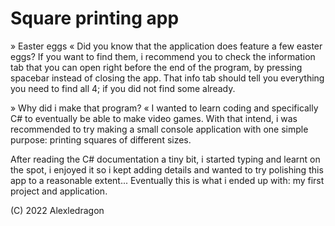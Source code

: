# Square printing app

» Easter eggs « 
 Did you know that the application does feature a few easter eggs?
 If you want to find them, i recommend you to check the information tab that you can open right before the end of the program, by pressing spacebar instead of closing the app. That info tab should tell you everything you need to find all 4; if you did not find some already.

» Why did i make that program? « 
 I wanted to learn coding and specifically C# to eventually be able to make video games.
 With that intend, i was recommended to try making a small console application with one simple purpose: printing squares of different sizes.
 
 After reading the C# documentation a tiny bit, i started typing and learnt on the spot, i enjoyed it so i kept adding details and wanted to try polishing this app to a reasonable extent... Eventually this is what i ended up with: my first project and application.
 
 (C) 2022 Alexledragon
